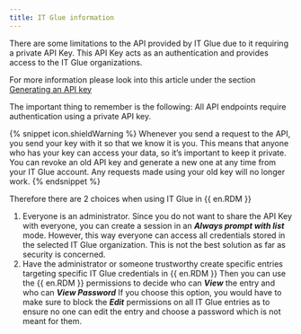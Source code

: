```yaml
---
title: IT Glue information
---
```

There are some limitations to the API provided by IT Glue due to it requiring a private API Key. This API Key acts as an authentication and provides access to the IT Glue organizations.  

For more information please look into this article under the section [Generating an API key](https://support.itglue.com/hc/en-us/articles/360004938078-Getting-started-with-the-IT-Glue-API)  

The important thing to remember is the following: All API endpoints require authentication using a private API key.  

{% snippet icon.shieldWarning %}
Whenever you send a request to the API, you send your key with it so that we know it is you. This means that anyone who has your key can access your data, so it’s important to keep it private. You can revoke an old API key and generate a new one at any time from your IT Glue account. Any requests made using your old key will no longer work.
{% endsnippet %}  

Therefore there are 2 choices when using IT Glue in {{ en.RDM }}  

1. Everyone is an administrator. Since you do not want to share the API Key with everyone, you can create a session in an ***Always prompt with list*** mode. However, this way everyone can access all credentials stored in the selected IT Glue organization. This is not the best solution as far as security is concerned.
1. Have the administrator or someone trustworthy create specific entries targeting specific IT Glue credentials in {{ en.RDM }} Then you can use the {{ en.RDM }} permissions to decide who can ***View*** the entry and who can ***View Password*** If you choose this option, you would have to make sure to block the ***Edit*** permissions on all IT Glue entries as to ensure no one can edit the entry and choose a password which is not meant for them.
